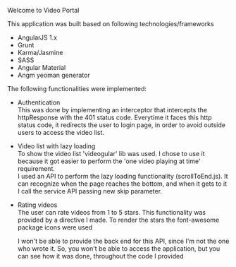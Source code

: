 Welcome to Video Portal

This application was built based on following technologies/frameworks

- AngularJS 1.x
- Grunt
- Karma/Jasmine
- SASS
- Angular Material
- Angm yeoman generator

The following functionalities were implemented:

- Authentication<br>
  This was done by implementing an interceptor that intercepts the httpResponse with the 401 status code. Everytime it faces this http status code,
  it redirects the user to login page, in order to avoid outside users to access the video list.

- Video list with lazy loading <br>
  To show the video list 'videogular' lib was used. I chose to use it because it got easier to perform the 'one video playing at time' requirement.
  <br>I used an API to perform the lazy loading functionality (scrollToEnd.js). It can recognize when the page reaches the bottom, and when it gets to it
  I call the service API passing new skip parameter.

- Rating videos<br>
  The user can rate videos from 1 to 5 stars. This functionality was provided by a directive I made. To render the stars the font-awesome package
  icons were used
  
  I won't be able to provide the back end for this API, since I'm not the one who wrote it. So, you won't be able to access the application,
  but you can see how it was done, throughout the code I provided  
